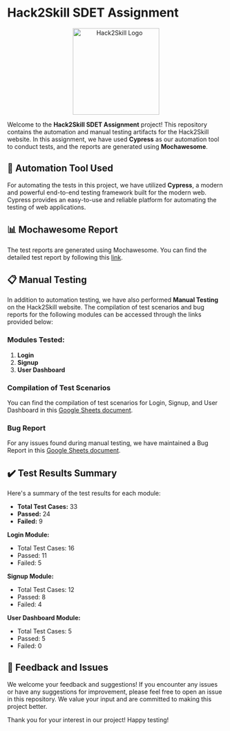 # Hack2Skill SDET Assignment

<p align="center">
  <img src="https://example.com/hack2skill-logo.png" alt="Hack2Skill Logo" width="200"/>
</p>

Welcome to the **Hack2Skill SDET Assignment** project! This repository contains the automation and manual testing artifacts for the Hack2Skill website. In this assignment, we have used **Cypress** as our automation tool to conduct tests, and the reports are generated using **Mochawesome**.

## 🚀 Automation Tool Used

For automating the tests in this project, we have utilized **Cypress**, a modern and powerful end-to-end testing framework built for the modern web. Cypress provides an easy-to-use and reliable platform for automating the testing of web applications.

## 📊 Mochawesome Report

The test reports are generated using Mochawesome. You can find the detailed test report by following this [link](https://drive.google.com/file/d/1GPEVZxiQPQqsdO3vcRh7KMCi2PS4fz-G/view).

## 📋 Manual Testing

In addition to automation testing, we have also performed **Manual Testing** on the Hack2Skill website. The compilation of test scenarios and bug reports for the following modules can be accessed through the links provided below:

### Modules Tested:

1. **Login**
2. **Signup**
3. **User Dashboard**

### Compilation of Test Scenarios

You can find the compilation of test scenarios for Login, Signup, and User Dashboard in this [Google Sheets document](https://docs.google.com/spreadsheets/d/1m-as9-kLeurZpDsC--IAY0sRh5K95gXqsAdXzQrJ0v0/edit?usp=sharing).

### Bug Report

For any issues found during manual testing, we have maintained a Bug Report in this [Google Sheets document](https://docs.google.com/spreadsheets/d/1mpsWwG4cvupZEbJwF3F6zyER-qAUxxYnYA4sqEEWKiE/edit?usp=sharing).

## ✔️ Test Results Summary

Here's a summary of the test results for each module:

- **Total Test Cases:** 33
- **Passed:** 24
- **Failed:** 9

**Login Module:**
- Total Test Cases: 16
- Passed: 11
- Failed: 5

**Signup Module:**
- Total Test Cases: 12
- Passed: 8
- Failed: 4

**User Dashboard Module:**
- Total Test Cases: 5
- Passed: 5
- Failed: 0

## 📝 Feedback and Issues

We welcome your feedback and suggestions! If you encounter any issues or have any suggestions for improvement, please feel free to open an issue in this repository. We value your input and are committed to making this project better.



Thank you for your interest in our project! Happy testing!
